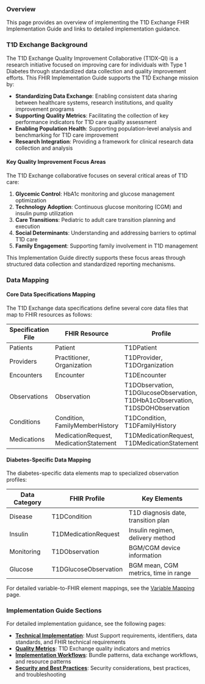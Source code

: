 ### Overview

This page provides an overview of implementing the T1D Exchange FHIR Implementation Guide and links to detailed implementation guidance.

### T1D Exchange Background

The T1D Exchange Quality Improvement Collaborative (T1DX-QI) is a research initiative focused on improving care for individuals with Type 1 Diabetes through standardized data collection and quality improvement efforts. This FHIR Implementation Guide supports the T1D Exchange mission by:

- **Standardizing Data Exchange**: Enabling consistent data sharing between healthcare systems, research institutions, and quality improvement programs
- **Supporting Quality Metrics**: Facilitating the collection of key performance indicators for T1D care quality assessment
- **Enabling Population Health**: Supporting population-level analysis and benchmarking for T1D care improvement
- **Research Integration**: Providing a framework for clinical research data collection and analysis

#### Key Quality Improvement Focus Areas

The T1D Exchange collaborative focuses on several critical areas of T1D care:

1. **Glycemic Control**: HbA1c monitoring and glucose management optimization
2. **Technology Adoption**: Continuous glucose monitoring (CGM) and insulin pump utilization
3. **Care Transitions**: Pediatric to adult care transition planning and execution
4. **Social Determinants**: Understanding and addressing barriers to optimal T1D care
5. **Family Engagement**: Supporting family involvement in T1D management

This Implementation Guide directly supports these focus areas through structured data collection and standardized reporting mechanisms.

### Data Mapping

#### Core Data Specifications Mapping

The T1D Exchange data specifications define several core data files that map to FHIR resources as follows:

| Specification File | FHIR Resource | Profile |
|-------------------|---------------|---------|
| Patients | Patient | T1DPatient |
| Providers | Practitioner, Organization | T1DProvider, T1DOrganization |
| Encounters | Encounter | T1DEncounter |
| Observations | Observation | T1DObservation, T1DGlucoseObservation, T1DHbA1cObservation, T1DSDOHObservation |
| Conditions | Condition, FamilyMemberHistory | T1DCondition, T1DFamilyHistory |
| Medications | MedicationRequest, MedicationStatement | T1DMedicationRequest, T1DMedicationStatement |

#### Diabetes-Specific Data Mapping

The diabetes-specific data elements map to specialized observation profiles:

| Data Category | FHIR Profile | Key Elements |
|---------------|--------------|--------------|
| Disease | T1DCondition | T1D diagnosis date, transition plan |
| Insulin | T1DMedicationRequest | Insulin regimen, delivery method |
| Monitoring | T1DObservation | BGM/CGM device information |
| Glucose | T1DGlucoseObservation | BGM mean, CGM metrics, time in range |

For detailed variable-to-FHIR element mappings, see the [Variable Mapping](mapping.html) page.

### Implementation Guide Sections

For detailed implementation guidance, see the following pages:

- **[Technical Implementation](implementation.html)**: Must Support requirements, identifiers, data standards, and FHIR technical requirements
- **[Quality Metrics](quality-metrics.html)**: T1D Exchange quality indicators and metrics
- **[Implementation Workflows](workflows.html)**: Bundle patterns, data exchange workflows, and resource patterns
- **[Security and Best Practices](security.html)**: Security considerations, best practices, and troubleshooting
